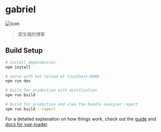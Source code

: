# gabriel

![icon](http://b267.photo.store.qq.com/psb?/V10WIly33FgEFT/hXpYwKWUKtMXoGgp0yPfS0Lh282NID*UIpiwC.Jfdx8!/m/dAsBAAAAAAAAnull&bo=OASgBQAAAAAFB70!&rf=photolist&t=5)

> 郭文福的博客

## Build Setup

``` bash
# install dependencies
npm install

# serve with hot reload at localhost:8080
npm run dev

# build for production with minification
npm run build

# build for production and view the bundle analyzer report
npm run build --report
```

For a detailed explanation on how things work, check out the [guide](http://vuejs-templates.github.io/webpack/) and [docs for vue-loader](http://vuejs.github.io/vue-loader).
